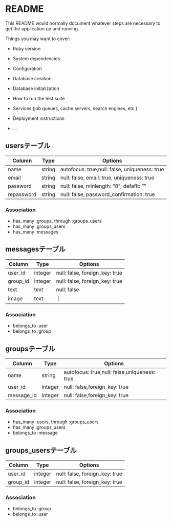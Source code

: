 # README

This README would normally document whatever steps are necessary to get the
application up and running.

Things you may want to cover:

* Ruby version

* System dependencies

* Configuration

* Database creation

* Database initialization

* How to run the test suite

* Services (job queues, cache servers, search engines, etc.)

* Deployment instructions

* ...
## usersテーブル
|Column|Type|Options|
|------|----|-------|
|name|string|autofocus: true,null: false, uniqueness: true|
|email|string|null: false, email: true, uniqueness: true|
|password|string|null: false, minlength: “8”, defaflt: “”|
|repassword|string|null: false, password_confirmation: true|

### Association
- has_many :groups, through :groups_users
- has_many :groups_users
- has_many :messages


## messagesテーブル
|Column|Type|Options|
|------|----|-------|
|user_id|integer|null: false, foreign_key: true|
|group_id|integer|null: false, foreign_key: true|
|text|text|null: false|
|image|text|  ｜

### Association
- belongs_to :user
- belongs_to :group



## groupsテーブル
|Column|Type|Options|
|------|----|-------|
|name|string|autofocus: true,null: false,uniqueness: true|
|user_id|integer|null: false,foreign_key: true|
|message_id|integer|null: false,foreign_key: true|

### Association
- has_many :users, through :groups_users
- has_many :groups_users
- belongs_to :message


## groups_usersテーブル

|Column|Type|Options|
|------|----|-------|
|user_id|integer|null: false, foreign_key: true|
|group_id|integer|null: false, foreign_key: true|

### Association
- belongs_to :group
- belongs_to :user